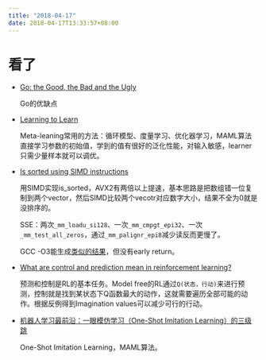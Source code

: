 ```yaml
---
title: "2018-04-17"
date: 2018-04-17T13:33:57+08:00
---
```


# 看了

+ [Go: the Good, the Bad and the Ugly](https://bluxte.net/musings/2018/04/10/go-good-bad-ugly/)

    Go的优缺点

+ [Learning to Learn](http://bair.berkeley.edu/blog/2017/07/18/learning-to-learn/)

    Meta-leaning常用的方法：循环模型、度量学习、优化器学习，MAML算法直接学习参数的初始值，学到的值有很好的泛化性能，对输入敏感，learner只需少量样本就可以调优。

+ [Is sorted using SIMD instructions](http://0x80.pl/notesen/2018-04-11-simd-is-sorted.html)

    用SIMD实现is_sorted，AVX2有两倍以上提速，基本思路是把数组错一位复制到两个vector，然后SIMD比较两个vecotr对应数字大小，结果不全为0就是没排序的。

    SSE：两次`_mm_loadu_si128`、一次`_mm_cmpgt_epi32`、一次`_mm_test_all_zeros`，通过`_mm_palignr_epi8`减少读反而更慢了。

    GCC -O3能生成[类似的结果](https://news.ycombinator.com/item?id=16842426)，但没有early return。

+ [What are control and prediction mean in reinforcement learning?](https://www.quora.com/What-are-control-and-prediction-mean-in-reinforcement-learning)

    预测和控制是RL的基本任务。Model free的RL通过`Q(状态，行动)`来进行预测，控制就是找到某状态下Q函数最大的动作，这就需要遍历全部可能的动作。根据反例得到Imagination values可以减少可行的行动。

+ [机器人学习最前沿：一眼模仿学习（One-Shot Imitation Learning）的三级跳](https://zhuanlan.zhihu.com/p/33789604)

    One-Shot Imitation Learning，MAML算法。

